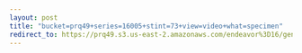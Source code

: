 ```yaml
---
layout: post
title: "bucket=prq49+series=16005+stint=73+view=video+what=specimen"
redirect_to: https://prq49.s3.us-east-2.amazonaws.com/endeavor%3D16/genomes/stage%3D0%2Bwhat%3Dgenerated/stint%3D73/series%3D16005/a%3Dgenome%2Bcriteria%3Dabundance%2Bmorph%3Dwildtype%2Bproc%3D0%2Bseries%3D16005%2Bstint%3D73%2Bthread%3D0%2Bvariation%3Dmaster%2Bext%3D.json.gz
---
```

